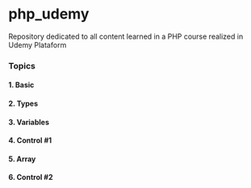 # php_udemy

Repository dedicated to all content learned in a PHP course realized in Udemy Plataform

### Topics
#### 1. Basic
#### 2. Types
#### 3. Variables
#### 4. Control #1
#### 5. Array
#### 6. Control #2

